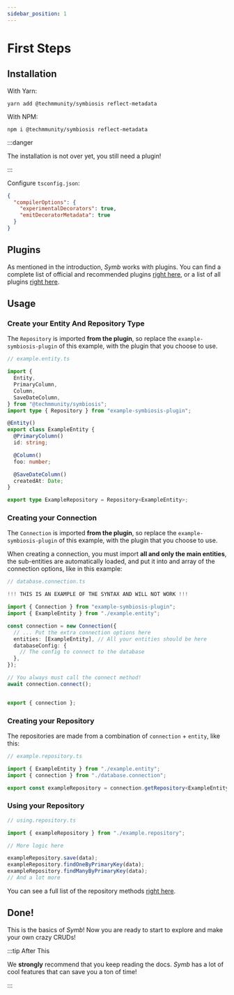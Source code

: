 ```yaml
---
sidebar_position: 1
---
```


# First Steps

## Installation

With Yarn:

```
yarn add @techmmunity/symbiosis reflect-metadata
```

With NPM:

```
npm i @techmmunity/symbiosis reflect-metadata
```

:::danger

The installation is not over yet, you still need a plugin!

:::

Configure `tsconfig.json`:

```json
{
  "compilerOptions": {
    "experimentalDecorators": true,
    "emitDecoratorMetadata": true
  }
}
```

## Plugins

As mentioned in the introduction, _Symb_ works with plugins. You can find a complete list of official and recommended plugins [right here](../overview/plugins), or a list of all plugins [right here](https://www.npmjs.com/search?q=keywords:techmmunity-symbiosis).

## Usage

### Create your Entity And Repository Type

The `Repository` is imported **from the plugin**, so replace the `example-symbiosis-plugin` of this example, with the plugin that you choose to use.

```ts
// example.entity.ts

import {
  Entity,
  PrimaryColumn,
  Column,
  SaveDateColumn,
} from "@techmmunity/symbiosis";
import type { Repository } from "example-symbiosis-plugin";

@Entity()
export class ExampleEntity {
  @PrimaryColumn()
  id: string;

  @Column()
  foo: number;

  @SaveDateColumn()
  createdAt: Date;
}

export type ExampleRepository = Repository<ExampleEntity>;
```

### Creating your Connection

The `Connection` is imported **from the plugin**, so replace the `example-symbiosis-plugin` of this example, with the plugin that you choose to use.

When creating a connection, you must import **all and only the main entities**, the sub-entities are automatically loaded, and put it into and array of the connection options, like in this example:

```ts
// database.connection.ts

!!! THIS IS AN EXAMPLE OF THE SYNTAX AND WILL NOT WORK !!!

import { Connection } from "example-symbiosis-plugin";
import { ExampleEntity } from "./example.entity";

const connection = new Connection({
  // ... Put the extra connection options here
  entities: [ExampleEntity], // All your entities should be here
  databaseConfig: {
    // The config to connect to the database
  },
});

// You always must call the connect method!
await connection.connect();


export { connection };
```

### Creating your Repository

The repositories are made from a combination of `connection` + `entity`, like this:

```ts
// example.repository.ts

import { ExampleEntity } from "./example.entity";
import { connection } from "./database.connection";

export const exampleRepository = connection.getRepository<ExampleEntity>(ExampleEntity);
```

### Using your Repository

```ts
// using.repository.ts

import { exampleRepository } from "./example.repository";

// More logic here

exampleRepository.save(data);
exampleRepository.findOneByPrimaryKey(data);
exampleRepository.findManyByPrimaryKey(data);
// And a lot more
```

You can see a full list of the repository methods [right here](./repositories).

## Done!

This is the basics of _Symb_! Now you are ready to start to explore and make your own crazy CRUDs!

:::tip After This

We **strongly** recommend that you keep reading the docs. _Symb_ has a lot of cool features that can save you a ton of time!

:::
